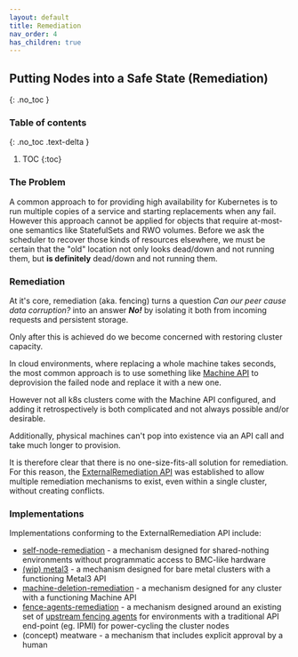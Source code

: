 ```yaml
---
layout: default
title: Remediation
nav_order: 4
has_children: true
---
```


## Putting Nodes into a Safe State (Remediation)

{: .no_toc }

### Table of contents

{: .no_toc .text-delta }

1. TOC
{:toc}

### The Problem

A common approach to for providing high availability for Kubernetes is to run
multiple copies of a service and starting replacements when any fail.  However
this approach cannot be applied for objects that require at-most-one semantics
like StatefulSets and RWO volumes.  Before we ask the scheduler to recover those
kinds of resources elsewhere, we must be certain that the "old" location not
only looks dead/down and not running them, but **is definitely** dead/down and not
running them.

### Remediation

At it's core, remediation (aka. fencing) turns a question _Can our peer cause
data corruption?_ into an answer _**No!**_ by isolating it both from incoming
requests and persistent storage.

Only after this is achieved do we become concerned with restoring cluster
capacity.

In cloud environments, where replacing a whole machine takes seconds, the most
common approach is to use something like 
[Machine API](https://github.com/kubernetes-sigs/cluster-api/blob/HEAD/docs/proposals/20181121-machine-api.md) 
to deprovision the failed node and replace it with a new one.

However not all k8s clusters come with the Machine API configured, and adding it
retrospectively is both complicated and not always possible and/or desirable.

Additionally, physical machines can't pop into existence via an API call and
take much longer to provision.

It is therefore clear that there is no one-size-fits-all solution for
remediation.  For this reason, the [ExternalRemediation API](https://github.com/kubernetes-sigs/cluster-api/blob/HEAD/docs/proposals/20191030-machine-health-checking.md)
was established to allow multiple remediation mechanisms to exist, even within a
single cluster, without creating conflicts.

### Implementations

Implementations conforming to the ExternalRemediation API include:

* [self-node-remediation](/remediation/self-node-remediation/self-node-remediation/) - a mechanism designed for shared-nothing environments without programmatic access to BMC-like hardware
* [(wip) metal3](https://github.com/metal3-io/cluster-api-provider-metal3/pull/157) - a mechanism designed for bare metal clusters with a functioning Metal3 API
* [machine-deletion-remediation](https://github.com/medik8s/machine-deletion-remediation) - a mechanism designed for any cluster with a functioning Machine API
* [fence-agents-remediation](https://github.com/medik8s/fence-agents-remediation) - a mechanism designed around an existing set of [upstream fencing agents](https://github.com/ClusterLabs/fence-agents) for environments with a traditional API end-point (eg. IPMI) for power-cycling the cluster nodes
* (concept) meatware - a mechanism that includes explicit approval by a human
